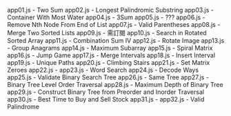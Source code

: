 app01.js - Two Sum
app02.js - Longest Palindromic Substring
app03.js - Container With Most Water
app04.js - 3Sum
app05.js - ???
app06.js - Remove Nth Node From End of List
app07.js - Valid Parentheses
app08.js - Merge Two Sorted Lists
app09.js - 需訂閱
app10.js - Search in Rotated Sorted Array
app11.js - Combination Sum IV
app12.js - Rotate Image
app13.js - Group Anagrams
app14.js - Maximum Subarray
app15.js - Spiral Matrix
app16.js - Jump Game
app17.js - Merge Intervals
app18.js - Insert Interval
app19.js - Unique Paths
app20.js - Climbing Stairs
app21.js - Set Matrix Zeroes
app22.js - 
app23.js - Word Search
app24.js - Decode Ways
app25.js - Validate Binary Search Tree
app26.js - Same Tree
app27.js - Binary Tree Level Order Traversal
app28.js - Maximum Depth of Binary Tree
app29.js - Construct Binary Tree from Preorder and Inorder Traversal
app30.js - Best Time to Buy and Sell Stock
app31.js - 
app32.js - Valid Palindrome


